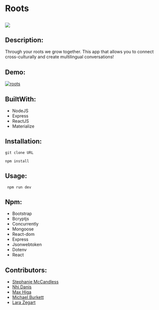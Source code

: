 # Roots

## <img src="https://img.shields.io/badge/LICENSE-mit-green"/>

## Description:

Through your roots we grow together. This app that allows you to connect cross-culturally and create multilingual conversations! 

## Demo:
[![roots](http://img.youtube.com/vi/IPadNqYNOfM/0.jpg)](http://www.youtube.com/watch?v=IPadNqYNOfM "Roots")



## BuiltWith:

* NodeJS
* Express
* ReactJS
* Materialize

## Installation:

`git clone URL`

 `npm install`


## Usage: 

 ` npm run dev`


## Npm:
* Bootstrap
* Bcryptjs
* Concurrently
* Mongoose
* React-dom
* Express
* Jsonwebtoken
* Dotenv
 * React

## Contributors:
* [Stephanie McCandless](https://github.com/stephimarie )
* [Nhi Danis](https://github.com/NhiDanis)
* [Max Higa](https://github.com/maxx-808)
* [Michael Burkett](https://github.com/cadeburkett)
* [Lara Zegart](https://github.com/lzegart)






